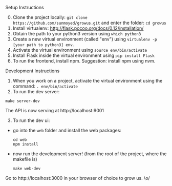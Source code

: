 Setup Instructions

0. Clone the project locally: `git clone https://github.com/sunmoyed/growus.git` and enter the folder: `cd growus`
1. Install virtualenv: http://flask.pocoo.org/docs/0.12/installation/
2. Obtain the path to your python3 version using `which python3`
3. Create a new virtual environment (called "env") using `virtualenv -p [your path to python3] env`.
4. Activate the virtual environment using `source env/bin/activate`
5. Install Flask inside the virtual environment using `pip install Flask`
6. To run the frontend, install npm. Suggestion: install npm using nvm.

Development Instructions

1. When you work on a project, activate the virtual environment using the command: `. env/bin/activate`
2. To run the dev server:
  ```
  make server-dev
  ```
  The API is now serving at http://localhost:9001

3. To run the dev ui:

  - go into the `web` folder and install the web packages: 
  
    ```
    cd web
    npm install
    ```
  
  - now run the development server! (from the root of the project, where the makefile is)
  
    ```
    make web-dev
    ```
  
  Go to http://localhost:3000 in your browser of choice to grow us. \o/
